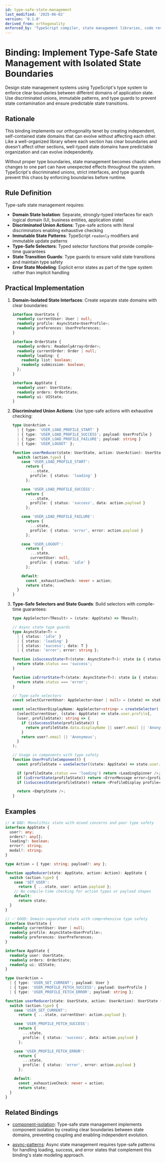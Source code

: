 ```yaml
---
id: type-safe-state-management
last_modified: '2025-06-02'
version: '0.1.0'
derived_from: orthogonality
enforced_by: 'TypeScript compiler, state management libraries, code review'
---
```

# Binding: Implement Type-Safe State Management with Isolated State Boundaries

Design state management systems using TypeScript's type system to enforce clear boundaries between different domains of application state. Use discriminated unions, immutable patterns, and type guards to prevent state contamination and ensure predictable state transitions.

## Rationale

This binding implements our orthogonality tenet by creating independent, self-contained state domains that can evolve without affecting each other. Like a well-organized library where each section has clear boundaries and doesn't affect other sections, well-typed state domains have predictable organization and can evolve independently.

Without proper type boundaries, state management becomes chaotic where changes to one part can have unexpected effects throughout the system. TypeScript's discriminated unions, strict interfaces, and type guards prevent this chaos by enforcing boundaries before runtime.

## Rule Definition

Type-safe state management requires:

- **Domain State Isolation**: Separate, strongly-typed interfaces for each logical domain (UI, business entities, application state)
- **Discriminated Union Actions**: Type-safe actions with literal discriminators enabling exhaustive checking
- **Immutable State Patterns**: TypeScript `readonly` modifiers and immutable update patterns
- **Type-Safe Selectors**: Typed selector functions that provide compile-time guarantees
- **State Transition Guards**: Type guards to ensure valid state transitions and maintain type safety
- **Error State Modeling**: Explicit error states as part of the type system rather than implicit handling

## Practical Implementation

1. **Domain-Isolated State Interfaces**: Create separate state domains with clear boundaries:

   ```typescript
   interface UserState {
     readonly currentUser: User | null;
     readonly profile: AsyncState<UserProfile>;
     readonly preferences: UserPreferences;
   }

   interface OrderState {
     readonly orders: ReadonlyArray<Order>;
     readonly currentOrder: Order | null;
     readonly loading: {
       readonly list: boolean;
       readonly submission: boolean;
     };
   }

   interface AppState {
     readonly user: UserState;
     readonly orders: OrderState;
     readonly ui: UIState;
   }
   ```

2. **Discriminated Union Actions**: Use type-safe actions with exhaustive checking:

   ```typescript
   type UserAction =
     | { type: 'USER_LOAD_PROFILE_START' }
     | { type: 'USER_LOAD_PROFILE_SUCCESS'; payload: UserProfile }
     | { type: 'USER_LOAD_PROFILE_FAILURE'; payload: string }
     | { type: 'USER_LOGOUT' };

   function userReducer(state: UserState, action: UserAction): UserState {
     switch (action.type) {
       case 'USER_LOAD_PROFILE_START':
         return {
           ...state,
           profile: { status: 'loading' }
         };

       case 'USER_LOAD_PROFILE_SUCCESS':
         return {
           ...state,
           profile: { status: 'success', data: action.payload }
         };

       case 'USER_LOAD_PROFILE_FAILURE':
         return {
           ...state,
           profile: { status: 'error', error: action.payload }
         };

       case 'USER_LOGOUT':
         return {
           ...state,
           currentUser: null,
           profile: { status: 'idle' }
         };

       default:
         const _exhaustiveCheck: never = action;
         return state;
     }
   }
   ```

3. **Type-Safe Selectors and State Guards**: Build selectors with compile-time guarantees:

   ```typescript
   type AppSelector<TResult> = (state: AppState) => TResult;

   // Async state type guards
   type AsyncState<T> =
     | { status: 'idle' }
     | { status: 'loading' }
     | { status: 'success'; data: T }
     | { status: 'error'; error: string };

   function isSuccessState<T>(state: AsyncState<T>): state is { status: 'success'; data: T } {
     return state.status === 'success';
   }

   function isErrorState<T>(state: AsyncState<T>): state is { status: 'error'; error: string } {
     return state.status === 'error';
   }

   // Type-safe selectors
   const selectCurrentUser: AppSelector<User | null> = (state) => state.user.currentUser;

   const selectUserDisplayName: AppSelector<string> = createSelector(
     [selectCurrentUser, (state: AppState) => state.user.profile],
     (user, profileState): string => {
       if (isSuccessState(profileState)) {
         return profileState.data.displayName || user?.email || 'Anonymous';
       }
       return user?.email || 'Anonymous';
     }
   );

   // Usage in components with type safety
   function UserProfileComponent() {
     const profileState = useSelector((state: AppState) => state.user.profile);

     if (profileState.status === 'loading') return <LoadingSpinner />;
     if (isErrorState(profileState)) return <ErrorMessage error={profileState.error} />;
     if (isSuccessState(profileState)) return <ProfileDisplay profile={profileState.data} />;

     return <EmptyState />;
   }
   ```

## Examples

```typescript
// ❌ BAD: Monolithic state with mixed concerns and poor type safety
interface AppState {
  user?: any;
  orders?: any[];
  loading?: boolean;
  error?: string;
  modal?: string;
}

type Action = { type: string; payload?: any };

function appReducer(state: AppState, action: Action): AppState {
  switch (action.type) {
    case 'SET_USER':
      return { ...state, user: action.payload };
    // No compile-time checking for action types or payload shapes
    default:
      return state;
  }
}
```

```typescript
// ✅ GOOD: Domain-separated state with comprehensive type safety
interface UserState {
  readonly currentUser: User | null;
  readonly profile: AsyncState<UserProfile>;
  readonly preferences: UserPreferences;
}

interface AppState {
  readonly user: UserState;
  readonly orders: OrderState;
  readonly ui: UIState;
}

type UserAction =
  | { type: 'USER_SET_CURRENT'; payload: User }
  | { type: 'USER_PROFILE_FETCH_SUCCESS'; payload: UserProfile }
  | { type: 'USER_PROFILE_FETCH_ERROR'; payload: string };

function userReducer(state: UserState, action: UserAction): UserState {
  switch (action.type) {
    case 'USER_SET_CURRENT':
      return { ...state, currentUser: action.payload };

    case 'USER_PROFILE_FETCH_SUCCESS':
      return {
        ...state,
        profile: { status: 'success', data: action.payload }
      };

    case 'USER_PROFILE_FETCH_ERROR':
      return {
        ...state,
        profile: { status: 'error', error: action.payload }
      };

    default:
      const _exhaustiveCheck: never = action;
      return state;
  }
}
```

## Related Bindings

- [component-isolation](../../core/component-isolation.md): Type-safe state management implements component isolation by creating clear boundaries between state domains, preventing coupling and enabling independent evolution.

- [async-patterns](../../docs/bindings/categories/typescript/async-patterns.md): Async state management requires type-safe patterns for handling loading, success, and error states that complement this binding's state modeling approach.

